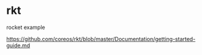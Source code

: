 # rkt
rocket example

https://github.com/coreos/rkt/blob/master/Documentation/getting-started-guide.md
